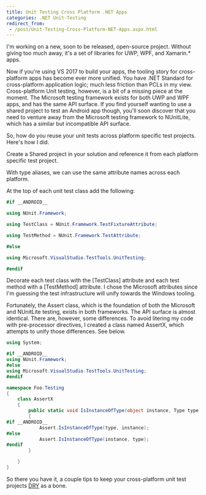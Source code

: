 ```yaml
---
title: Unit Testing Cross Platform .NET Apps
categories: .NET Unit-Testing
redirect_from:
 - /post/Unit-Testing-Cross-Platform-NET-Apps.aspx.html
---
```


I'm working on a new, soon to be released, open-source project. Without giving too much away, it's a set of libraries for UWP, WPF, and Xamarin.* apps.

Now if you're using VS 2017 to build your apps, the tooling story for cross-platform apps has become ever more unified. 
You have .NET Standard for cross-platform application logic; much less friction than PCLs in my view. 
Cross-platform Unit testing, however, is a bit of a missing piece at the moment. 
The Microsoft testing framework exists for both UWP and WPF apps, and has the same API surface. 
If you find yourself wanting to use a shared project to test an Android app though, 
you'll soon discover that you need to venture away from the Microsoft testing framework to NUnitLite, 
which has a similar but incompatible API surface.

So, how do you reuse your unit tests across platform specific test projects. Here's how I did.

Create a Shared project in your solution and reference it from each platform specific test project. 

With type aliases, we can use the same attribute names across each platform.

At the top of each unit test class add the following:

```csharp
#if __ANDROID__

using NUnit.Framework;

using TestClass = NUnit.Framework.TestFixtureAttribute;

using TestMethod = NUnit.Framework.TestAttribute;

#else

using Microsoft.VisualStudio.TestTools.UnitTesting;

#endif
```

Decorate each test class with the [TestClass] attribute and each test method with a [TestMethod] attribute. 
I chose the Microsoft attributes since I'm guessing the test infrastructure will unify towards the Windows tooling.

Fortunately, the Assert class, which is the foundation of both the Microsoft and NUnitLite testing, exists in both frameworks. 
The API surface is almost identical. There are, however, some differences. 
To avoid litering my code with pre-processor directives, I created a class named AssertX, which attempts to unify those differences. See below.

```csharp
using System;

#if __ANDROID__
using NUnit.Framework;
#else
using Microsoft.VisualStudio.TestTools.UnitTesting;
#endif

namespace Foo.Testing
{
    class AssertX
    {
        public static void IsInstanceOfType(object instance, Type type)
        {
#if __ANDROID__
            Assert.IsInstanceOfType(type, instance);
#else
            Assert.IsInstanceOfType(instance, type);
#endif
        }

    }
}
```

So there you have it, a couple tips to keep your cross-platform unit test projects [DRY](https://en.wikipedia.org/wiki/Don%27t_repeat_yourself) as a bone.